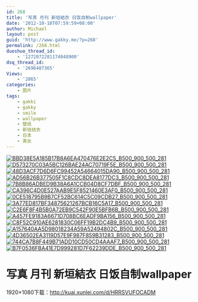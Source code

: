 ```yaml
---
id: 268
title: '写真 月刊 新垣結衣 日饭自制wallpaper'
date: '2012-10-18T07:59:59+08:00'
author: Michael
layout: post
guid: 'http://www.gakky.me/?p=268'
permalink: /268.html
duoshuo_thread_id:
    - '1272072281174048900'
dsq_thread_id:
    - '2696487365'
Views:
    - '2865'
categories:
    - 图片
tags:
    - gakki
    - gakky
    - smile
    - wallpaper
    - 壁纸
    - 新垣结衣
    - 日本
    - 美女
---
```


[![BBD38E5A185B17B8A6EA470476E2E2C5_B500_900_500_281](http://www.yui-aragaki.org/wp-content/uploads/img/BBD38E5A185B17B8A6EA470476E2E2C5_B500_900_500_281.jpeg)](http://www.yui-aragaki.org/wp-content/uploads/img/BBD38E5A185B17B8A6EA470476E2E2C5_B1280_1280_1280_720.jpeg) [![D573270C03A5BC126BAE24AC70719F5E_B500_900_500_281](http://www.yui-aragaki.org/wp-content/uploads/img/D573270C03A5BC126BAE24AC70719F5E_B500_900_500_281.jpeg)](http://www.yui-aragaki.org/wp-content/uploads/img/D573270C03A5BC126BAE24AC70719F5E_B1280_1280_1280_720.jpeg) [![48D3ACF7D6D6FC99452A54664015DA90_B500_900_500_281](http://www.yui-aragaki.org/wp-content/uploads/img/48D3ACF7D6D6FC99452A54664015DA90_B500_900_500_281.jpeg)](http://www.yui-aragaki.org/wp-content/uploads/img/48D3ACF7D6D6FC99452A54664015DA90_B1280_1280_1280_720.jpeg) [![AD56B26B377505F1C8CDC8DEA8177DC3_B500_900_500_281](http://www.yui-aragaki.org/wp-content/uploads/img/AD56B26B377505F1C8CDC8DEA8177DC3_B500_900_500_281.jpeg)](http://www.yui-aragaki.org/wp-content/uploads/img/AD56B26B377505F1C8CDC8DEA8177DC3_B1280_1280_1280_720.jpeg) [![7B8B86ADBED9B38A6A1CCB04D8CF7DBF_B500_900_500_281](http://www.yui-aragaki.org/wp-content/uploads/img/7B8B86ADBED9B38A6A1CCB04D8CF7DBF_B500_900_500_281.jpeg)](http://www.yui-aragaki.org/wp-content/uploads/img/7B8B86ADBED9B38A6A1CCB04D8CF7DBF_B1280_1280_1280_720.jpeg) [![CA396C4D0E527AAB9E5F8521460E3AF0_B500_900_500_281](http://www.yui-aragaki.org/wp-content/uploads/img/CA396C4D0E527AAB9E5F8521460E3AF0_B500_900_500_281.jpeg)](http://www.yui-aragaki.org/wp-content/uploads/img/CA396C4D0E527AAB9E5F8521460E3AF0_B1280_1280_1280_720.jpeg) [![0CE518795B9B7CF52BC614C5C09CDB27_B500_900_500_281](http://www.yui-aragaki.org/wp-content/uploads/img/0CE518795B9B7CF52BC614C5C09CDB27_B500_900_500_281.jpeg)](http://www.yui-aragaki.org/wp-content/uploads/img/0CE518795B9B7CF52BC614C5C09CDB27_B1280_1280_1280_720.jpeg) [![3A77ED817BF34875621267BCB16C5A17_B500_900_500_281](http://www.yui-aragaki.org/wp-content/uploads/img/3A77ED817BF34875621267BCB16C5A17_B500_900_500_281.jpeg)](http://www.yui-aragaki.org/wp-content/uploads/img/3A77ED817BF34875621267BCB16C5A17_B1280_1280_1280_720.jpeg) [![C2E6F8F4B5B0A72EB9C542F90E5BFB6B_B500_900_500_281](http://www.yui-aragaki.org/wp-content/uploads/img/C2E6F8F4B5B0A72EB9C542F90E5BFB6B_B500_900_500_281.jpeg)](http://www.yui-aragaki.org/wp-content/uploads/img/C2E6F8F4B5B0A72EB9C542F90E5BFB6B_B1280_1280_1280_720.jpeg) [![A457FE9183A6671D708BC6EADF9BA156_B500_900_500_281](http://www.yui-aragaki.org/wp-content/uploads/img/A457FE9183A6671D708BC6EADF9BA156_B500_900_500_281.jpeg)](http://www.yui-aragaki.org/wp-content/uploads/img/A457FE9183A6671D708BC6EADF9BA156_B1280_1280_1280_720.jpeg) [![C8F52C910AE6281830C06FF19B2DC4B9_B500_900_500_281](http://www.yui-aragaki.org/wp-content/uploads/img/C8F52C910AE6281830C06FF19B2DC4B9_B500_900_500_281.jpeg)](http://www.yui-aragaki.org/wp-content/uploads/img/C8F52C910AE6281830C06FF19B2DC4B9_B1280_1280_1280_720.jpeg) [![A157640AA5D98018234A59A52494802C_B500_900_500_281](http://www.yui-aragaki.org/wp-content/uploads/img/A157640AA5D98018234A59A52494802C_B500_900_500_281.jpeg)](http://www.yui-aragaki.org/wp-content/uploads/img/A157640AA5D98018234A59A52494802C_B1280_1280_1280_720.jpeg) [![4D36502EA3119D57E9F987F859B31283_B500_900_500_281](http://www.yui-aragaki.org/wp-content/uploads/img/4D36502EA3119D57E9F987F859B31283_B500_900_500_281.jpeg)](http://www.yui-aragaki.org/wp-content/uploads/img/4D36502EA3119D57E9F987F859B31283_B1280_1280_1280_720.jpeg) [![744CA7B8F449B71ADD10CD50CD4AAAF7_B500_900_500_281](http://www.yui-aragaki.org/wp-content/uploads/img/744CA7B8F449B71ADD10CD50CD4AAAF7_B500_900_500_281.jpeg)](http://www.yui-aragaki.org/wp-content/uploads/img/744CA7B8F449B71ADD10CD50CD4AAAF7_B1280_1280_1280_720.jpeg) [![B7F0536FBA41E7D999281D7F62239DDE_B500_900_500_281](http://www.yui-aragaki.org/wp-content/uploads/img/B7F0536FBA41E7D999281D7F62239DDE_B500_900_500_281.jpeg)](http://www.yui-aragaki.org/wp-content/uploads/img/B7F0536FBA41E7D999281D7F62239DDE_B1280_1280_1280_720.jpeg)

# 写真 月刊 新垣結衣 日饭自制wallpaper

1920×1080下载：<http://kuai.xunlei.com/d/HRRSVUFOCADM>